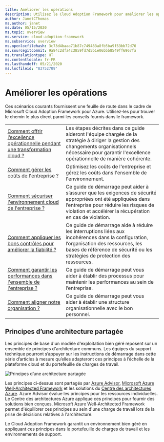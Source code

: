 ```yaml
---
title: Améliorer les opérations
description: Utilisez le Cloud Adoption Framework pour améliorer les opérations. Ces scénarios peuvent vous aider à gérer les coûts et à améliorer la sécurité, la fiabilité, les performances et plus encore.
author: JanetCThomas
ms.author: janet
ms.date: 05/15/2020
ms.topic: overview
ms.service: cloud-adoption-framework
ms.subservice: overview
ms.openlocfilehash: 3c73d4baaa71b87c749483a8fb5ba9f53bb72d70
ms.sourcegitcommit: 9a84c2dfa4c3859fd7d5b1e06bbb8549ff6967fa
ms.translationtype: HT
ms.contentlocale: fr-FR
ms.lasthandoff: 05/21/2020
ms.locfileid: "83752709"
---
```

# <a name="improve-operations"></a>Améliorer les opérations

Ces scénarios courants fournissent une feuille de route dans le cadre de Microsoft Cloud Adoption Framework pour Azure. Utilisez-les pour trouver le chemin le plus direct parmi les conseils fournis dans le framework.

|                                                                                     |                                                                                                                                |
|-------------------------------------------------------------------------------------|--------------------------------------------------------------------------------------------------------------------------------|
| [Comment offrir l’excellence opérationnelle pendant une transformation cloud ?](./operational-excellence.md)                   | Les étapes décrites dans ce guide aideront l'équipe chargée de la stratégie à diriger la gestion des changements organisationnels nécessaire pour garantir l'excellence opérationnelle de manière cohérente. |
| [Comment gérer les coûts de l'entreprise ?](./manage-costs.md)                                          | Optimisez les coûts de l'entreprise et gérez les coûts dans l'ensemble de l'environnement.                                                                           |
| [Comment sécuriser l'environnement cloud de l'entreprise ?](./security.md)             | Ce guide de démarrage peut aider à s’assurer que les exigences de sécurité appropriées ont été appliquées dans l’entreprise pour réduire les risques de violation et accélérer la récupération en cas de violation.                                       |
| [Comment appliquer les bons contrôles pour améliorer la fiabilité ?](./reliability.md)                   | Ce guide de démarrage aide à réduire les interruptions liées aux incohérences dans la configuration, l’organisation des ressources, les bases de référence de sécurité ou les stratégies de protection des ressources. |
| [Comment garantir les performances dans l'ensemble de l'entreprise ?](./performance.md)                               | Ce guide de démarrage peut vous aider à établir des processus pour maintenir les performances au sein de l’entreprise.                               |
| [Comment aligner notre organisation ?](./org-alignment.md)                               | Ce guide de démarrage peut vous aider à établir une structure organisationnelle avec le bon personnel.                               |

## <a name="shared-architecture-principles"></a>Principes d’une architecture partagée

Les principes de base d'un modèle d'exploitation bien géré reposent sur un ensemble de principes d'architecture communs. Les équipes du support technique pourront s’appuyer sur les instructions de démarrage dans cette série d’articles à mesure qu’elles adapteront ces principes à l’échelle de la plateforme cloud et du portefeuille de charges de travail.

![Principes d’une architecture partagée](../_images/shared-principles.png)

Les principes ci-dessus sont partagés par [Azure Advisor](https://docs.microsoft.com/azure/advisor/advisor-overview), [Microsoft Azure Well-Architected Framework](https://docs.microsoft.com/azure/architecture/framework) et les solutions du [Centre des architectures Azure](https://docs.microsoft.com/azure/architecture). Azure Advisor évalue les principes pour les ressources individuelles. Le Centre des architectures Azure applique ces principes pour fournir des solutions bien conçues. Microsoft Azure Well-Architected Framework permet d'équilibrer ces principes au sein d'une charge de travail lors de la prise de décisions relatives à l'architecture.

Le Cloud Adoption Framework garantit un environnement bien géré en appliquant ces principes dans le portefeuille de charges de travail et les environnements de support.
